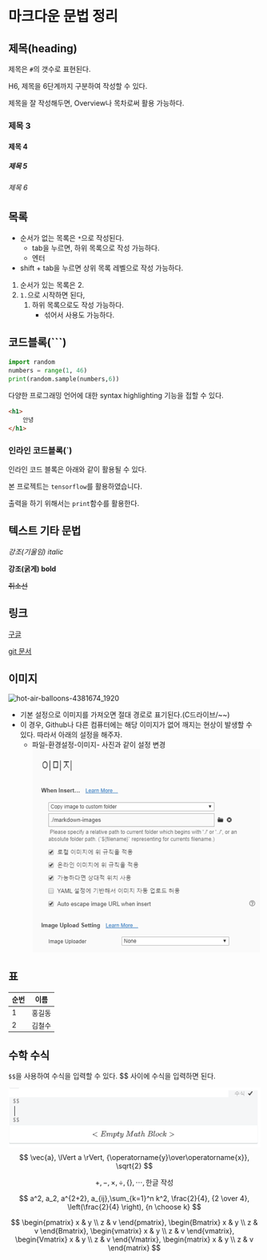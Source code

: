 # 마크다운 문법 정리

## 제목(heading)

제목은 `#`의 갯수로 표현된다. 

H6, 제목을 6단계까지 구분하여 작성할 수 있다.

제목을 잘 작성해두면, Overview나 목차로써 활용 가능하다.

### 제목 3

#### 제목 4

##### 제목 5

###### 제목 6



## 목록

* 순서가 없는 목록은 `*`으로 작성된다.
  * tab을 누르면, 하위 목록으로 작성 가능하다.
  * 엔터
* shift + tab을 누르면 상위 목록 레벨으로 작성 가능하다.

1. 순서가 있는 목록은 2.
2. `1.`으로 시작하면 된다,
   1. 하위 목록으로도 작성 가능하다.
      * 섞어서 사용도 가능하다.

## 코드블록(```)

```python
import random
numbers = range(1, 46)
print(random.sample(numbers,6))
```

다양한 프로그래밍 언어에 대한 syntax highlighting 기능을 접할 수 있다.

```html
<h1>
    안녕
</h1>
```

### 인라인 코드블록(`)

인라인 코드 블록은 아래와 같이 활용될 수 있다.

본 프로젝트는 `tensorflow`를 활용하였습니다.

출력을 하기 위해서는 `print`함수를 활용한다.

## 텍스트 기타 문법

*강조(기울임) italic*

**강조(굵게) bold**

~~취소선~~

## 링크

[구글](https://google.co.kr)

[git 문서](./git.md)

## 이미지

![hot-air-balloons-4381674_1920](C:\Users\student\Desktop\hot-air-balloons-4381674_1920.jpg)

* 기본 설정으로 이미지를 가져오면 절대 경로로 표기된다.(C드라이브/~~)
* 이 경우, Github나 다른 컴퓨터에는 해당 이미지가 없어 깨지는 현상이 발생할 수 있다. 따라서 아래의 설정을 해주자.
  * 파일-환경설정-이미지- 사진과 같이 설정 변경![캡처](markdown-images/%EC%BA%A1%EC%B2%98.PNG)

## 표

| 순번 | 이름   |
| ---- | ------ |
| 1    | 홍길동 |
| 2    | 김철수 |



## 수학 수식

`$$`을 사용하여 수식을 입력할 수 있다. $$ 사이에 수식을 입력하면 된다.

![캡처](markdown-images/%EC%BA%A1%EC%B2%98-1595406042478.PNG)
$$
\vec{a}, \lVert a \rVert, {\operatorname{y}\over\operatorname{x}}, \sqrt{2}
$$

$$
+, -, \times, \div, \{\}, \cdots, \text{한글 작성}
$$

$$
a^2, a_2, a^{2+2}, a_{ij},\sum_{k=1}^n k^2, 	\frac{2}{4}, 	{2 \over 4}, \left(\frac{2}{4} \right), {n \choose k}
$$

$$
	\begin{pmatrix} x & y \\ z & v \end{pmatrix}, 	\begin{Bmatrix} x & y \\ z & v \end{Bmatrix}, 	\begin{vmatrix} x & y \\ z & v \end{vmatrix}, 	\begin{Vmatrix} x & y \\ z & v \end{Vmatrix}, 	\begin{matrix} x & y \\ z & v \end{matrix}
$$























